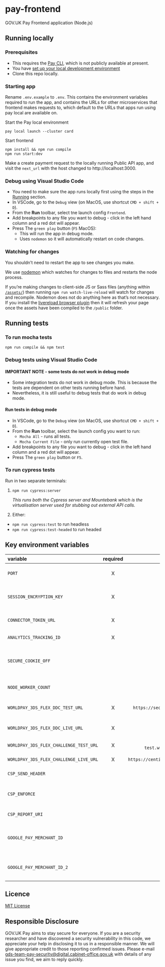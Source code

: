 # pay-frontend
GOV.UK Pay Frontend application (Node.js)

## Running locally

### Prerequisites

* This requires the [Pay CLI](https://github.com/alphagov/pay-infra/tree/master/cli), which is not publicly available at present.
* You have [set up your local development environment](https://pay-team-manual.cloudapps.digital/manual/setup-local-dev-environment.html)
* Clone this repo locally.

### Starting app

Rename `.env.example` to `.env`. This contains the environment variables required to run the app, and contains the URLs for other microservices that frontend makes requests to, which default to the URLs that apps run using pay local are available on.

Start the Pay local environment 

```
pay local launch --cluster card
```

Start frontend

```
npm install && npm run compile
npm run start:dev
```

Make a create payment request to the locally running Public API app, and visit the `next_url` with the host changed to http://localhost:3000.

### Debug using Visual Studio Code

* You need to make sure the app runs locally first using the steps in the [Running](#running) section.
* In VSCode, go to the `Debug` view (on MacOS, use shortcut `CMD + shift + D`).
* From the **Run** toolbar, select tne launch config `Frontend`.
* Add breakpoints to any file you want to debug - click in the left hand column and a red dot will appear.
* Press The `green play` button (`F5` MacOS):
    * This will run the app in debug mode.
    * Uses `nodemon` so it will automatically restart on code changes.

### Watching for changes

You shouldn’t need to restart the app to see changes you make.

We use [nodemon](https://github.com/remy/nodemon) which watches for changes to files and restarts the node process.

If you’re making changes to client-side JS or Sass files (anything within [`/assets/`](app/assets/)) then running `npm run watch-live-reload` will watch for changes and recompile. Nodemon does not do anything here as that’s not necessary. If you install the [livereload browser plugin](http://livereload.com/extensions/) then it will refresh your page once the assets have been compiled to the `/public` folder.

## Running tests

### To run mocha tests
```
npm run compile && npm test
```
### Debug tests using Visual Studio Code

#### IMPORTANT NOTE - some tests do not work in debug mode
* Some integration tests do not work in debug mode.  This is because the tests are dependent on other tests running before hand.
* Nevertheless, it is still useful to debug tests that do work in debug mode.

#### Run tests in debug mode
* In VSCode, go to the `Debug` view (on MacOS, use shortcut `CMD + shift + D`).
* From the **Run** toolbar, select the launch config you want to run:
  * `Mocha All` - runs all tests.
  * `Mocha Current File` - only run currently open test file.
* Add breakpoints to any file you want to debug - click in the left hand column and a red dot will appear.
* Press The `green play` button or `F5`.

### To run cypress tests

Run in two separate terminals:
1. `npm run cypress:server`

    _This runs both the Cypress server and Mountebank which is the virtualisation server used for stubbing out external API calls._

2. Either:
- `npm run cypress:test` to run headless 
- `npm run cypress:test-headed` to run headed

## Key environment variables

| variable                                 | required   | default value                                                   | Description                                                                                                                                           |
| :--------------------------------------- | :--------: | :-------------------------------------------------------------: | :---------------------------------------------------------------------------------------------------------------------------------------------------- |
| `PORT`                                   | X          | 9200                                                            | The port number for the express server to be bound at runtime                                                                                         |
| `SESSION_ENCRYPTION_KEY`                 | X          |                                                                 | key to be used by the cookie encryption algorithm. Should be a large unguessable string ([More Info](https://www.npmjs.com/package/client-sessions)). |
| `CONNECTOR_TOKEN_URL`                    | X          |                                                                 | The connector endpoint to use when validating the one time token.                                                                                     |
| `ANALYTICS_TRACKING_ID`                  | X          |                                                                 | Tracking ID to be used by 'Google-Analytics'.                                                                                                         |
| `SECURE_COOKIE_OFF`                      |            | false/undefined                                                 | To switch off generating secure cookies. Set this to `true` only if you are running self service in a `non HTTPS` environment.                        |
| `NODE_WORKER_COUNT`                      |            | 1                                                               | The number of worker threads started by node cluster when run in production mode                                                                      |
| `WORLDPAY_3DS_FLEX_DDC_TEST_URL`         | X          | `https://secure-test.worldpay.com/shopper/3ds/ddc.html`         | URL for Device Data Collection (DDC) initiation in TEST                                                                                               |
| `WORLDPAY_3DS_FLEX_DDC_LIVE_URL`         | X          |                                                                 | URL for Device Data Collection (DDC) initiation in LIVE                                                                                               |
| `WORLDPAY_3DS_FLEX_CHALLENGE_TEST_URL`   | X          | `https://secure-test.worldpay.com/shopper/3ds/challenge.html`   | Pointing to Worldpay's TEST 3ds flex challenge URL.                                                                                                   |
| `WORLDPAY_3DS_FLEX_CHALLENGE_LIVE_URL`   | X          | `https://centinelapi.cardinalcommerce.com/V2/Cruise/StepUp`     | Pointing to Worldpay's LIVE 3ds flex challenge URL.                                                                                                   |
| `CSP_SEND_HEADER`                        |            | false/undefined                                                 | Apply card payment contest security policy headers.                                                                                                   |
| `CSP_ENFORCE`                            |            | false/undefined                                                 | Browser will block content security policy violations if set to true, default is to only report on violations.                                        |
| `CSP_REPORT_URI`                         |            |                                                                 | URI to receive CSP violation reports.                                                                                                                 |
| `GOOGLE_PAY_MERCHANT_ID`                 |            |                                                                 | Merchant ID used to identify GOV.UK Pay to Google when making a payment request. This ID is got from the Google Pay Developer Profile.                |
| `GOOGLE_PAY_MERCHANT_ID_2`               |            |                                                                 | The same as GOOGLE_PAY_MERCHANT_ID, but used to rotate to a new merchant id in a safe way.                                                            |

## Licence

[MIT License](LICENSE)

## Responsible Disclosure

GOV.UK Pay aims to stay secure for everyone. If you are a security researcher and have discovered a security vulnerability in this code, we appreciate your help in disclosing it to us in a responsible manner. We will give appropriate credit to those reporting confirmed issues. Please e-mail gds-team-pay-security@digital.cabinet-office.gov.uk with details of any issue you find, we aim to reply quickly.
